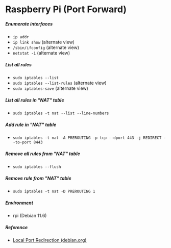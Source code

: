 # Raspberry Pi (Port Forward)

##### Enumerate interfaces
- `ip addr`
- `ip link show`  (alternate view)
- `/sbin/ifconfig`  (alternate view)
- `netstat -i`  (alternate view)

##### List all rules
- `sudo iptables --list`
- `sudo iptables --list-rules`  (alternate view)
- `sudo iptables-save`  (alternate view)

##### List all rules in "NAT" table
- `sudo iptables -t nat --list --line-numbers`

##### Add rule in "NAT" table
- `sudo iptables -t nat -A PREROUTING -p tcp --dport 443 -j REDIRECT --to-port 8443`

##### Remove all rules from "NAT" table
- `sudo iptables --flush`

##### Remove rule from "NAT" table
- `sudo iptables -t nat -D PREROUTING 1`

##### Environment
- rpi (Debian 11.6)

##### Reference
- [Local Port Redirection (debian.org)](https://wiki.debian.org/Firewalls-local-port-redirection)
